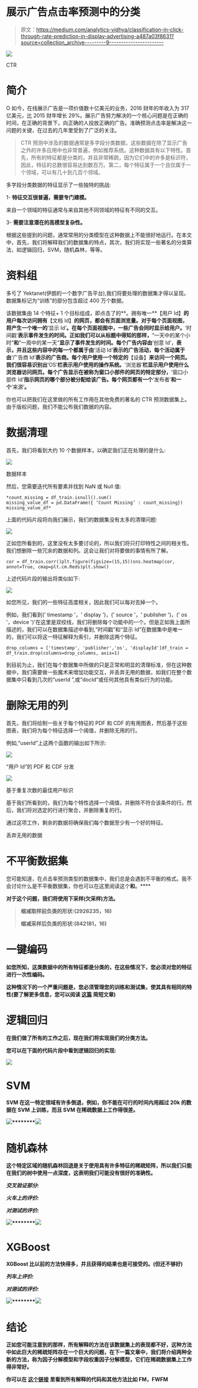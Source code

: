 # 展示广告点击率预测中的分类

> 原文：<https://medium.com/analytics-vidhya/classification-in-click-through-rate-prediction-in-display-advertising-a487a03f8631?source=collection_archive---------9----------------------->

![](img/2c6b3cecf8eabc1af1cbaa3bb96b6368.png)

CTR

# **简介**

O 如今，在线展示广告是一项价值数十亿美元的业务，2016 财年的年收入为 317 亿美元，比 2015 财年增长 29%。展示广告努力解决的一个核心问题是在正确的时间，在正确的背景下，向正确的人投放正确的广告。准确预测点击率是解决这一问题的关键，在过去的几年里受到了广泛的关注。

> CTR 预测中涉及的数据通常是多字段分类数据，这些数据在除了显示广告之外的许多应用中也非常普遍，例如推荐系统。这种数据具有以下特性。首先，所有的特征都是分类的，并且非常稀疏，因为它们中的许多是标识符，因此，特征的总数很容易达到数百万。第二，每个特征属于一个且仅属于一个领域，可以有几十到几百个领域。

多字段分类数据的特征显示了一些独特的挑战:

1- **特征交互很普遍，需要专门建模。**

来自一个领域的特征通常与来自其他不同领域的特征有不同的交互。

3- **需要注意潜在的高模型复杂性。**

根据这些提到的问题，通常常用的分类模型在这种数据上不能很好地运行。在本文中，首先，我们将解释我们的数据集的特点，其次，我们将实现一些著名的分类算法，如逻辑回归，SVM，随机森林，等等。

# 资料组

多亏了 Yektanet(伊朗的一个数字广告平台),我们将要处理的数据集才得以呈现。数据集标记为“训练”的部分包含超过 400 万个数据。

该数据集由 14 个特征+ 1 个目标组成，即点击了的**。拥有唯一**【用户 Id】**的用户每次访问拥有**【文档 Id】**的网页，都会有页面浏览量。对于每个页面视图，将产生一个唯一的**‘显示 Id’**。在每个页面视图中，一些广告会同时显示给用户。**‘时间戳’**表示事件发生的时间。正如我们可以从标题中得知的那样，**“一天中的某个小时”**和**“一周中的某一天”**显示了事件发生的时间。每个广告内容由**‘创意 Id’，**表示，并且这些内容中的每一个都属于由**‘活动 Id’**表示的广告活动，每个活动属于由**‘广告商 Id’**表示的广告商。每个用户使用一个特定的**【设备】**来访问一个网页。我们很容易识别出**‘OS’**栏表示用户使用的操作系统。**‘浏览器’**栏显示用户使用什么浏览器访问网页。每个广告显示在被称为窗口小部件的网页的特定部分，**‘窗口小部件 Id’**指示网页的哪个部分被分配给该广告。每个网页都有一个**‘发布者’**和一个**‘来源’**。**

你也可以把我们在这里做的所有工作用在其他免费的著名的 CTR 预测数据集上。由于版权问题，我们不能公布我们数据的内容。

# 数据清理

首先，我们将看到大约 10 个数据样本，以确定我们正在处理的是什么:

![](img/8194e94e47897c441cc23b29de448a31.png)

数据样本

然后，您需要迭代所有要素并找到 NaN 或 Null 值:

```
*count_missing = df_train.isnull().sum()
missing_value_df = pd.DataFrame({ ‘Count Missing’ : count_missing})
missing_value_df*
```

上面的代码片段将向我们展示，我们的数据集没有太多的清理问题:

![](img/faa6c5b53d9887bb3a6fe9a7c2b4796d.png)

正如您所看到的，这里没有太多要讨论的，所以我们将只打印特性之间的相关性。我们想删除一些冗余的数据和列。这会让我们对将要做的事情有所了解。

```
cor = df_train.corr()plt.figure(figsize=(15,15))sns.heatmap(cor, annot=True, cmap=plt.cm.Reds)plt.show()
```

上述代码片段的输出将类似如下:

![](img/b060eac32254f55ab82926ad598fa874.png)

如您所见，我们的一些特征高度相关，因此我们可以每对去掉一个。

例如，我们看到(' timestamp '，' display ')，(' source '，' publisher ')，(' os '，device ')'在这里是双绞线，我们将删除每个功能中的一个。但是正如我上面所描述的，我们可以在数据集描述中看到,“时间戳”和“显示 Id”在数据集中是唯一的，我们可以将这一特征解释为索引，并删除这两个特征。

```
drop_columns = ['timestamp', 'publisher','os', 'displayId']df_train = df_train.drop(columns=drop_columns, axis=1)
```

到目前为止，我们在每个数据集中所做的只是正常和明显的清理标准，但在这种数据中，我们需要做一些魔术来增加功能交互，并丢弃无用的数据，如我们在整个数据集中只看到几次的“userId ”,或“docId”或任何其他具有类似行为的功能。

# 删除无用的列

首先，我们将绘制一些关于每个特征的 PDF 和 CDF 的有用图表，然后基于这些图表，我们将为每个特征选择一个阈值，并删除无用的行。

例如,“userId”上这两个函数的输出如下所示:

![](img/99435307ff2c3d1745bb30c93b58acd0.png)

“用户 Id”的 PDF 和 CDF 分发

![](img/16a6f6e57181fba84a2fb57950cabbf0.png)

基于重复次数的最佳用户标识

基于我们所看到的，我们为每个特性选择一个阈值，并删除不符合该条件的行。然后，我们将对选定的行进行聚合，并删除重复的行。

通过这项工作，剩余的数据将确保我们每个数据至少有一个好的特征。

丢弃无用的数据

# 不平衡数据集

您可能知道，在点击率预测类型的数据集中，我们总是会遇到不平衡的格式。我不会讨论什么是不平衡数据集，你也可以在这里阅读这个[](https://towardsdatascience.com/having-an-imbalanced-dataset-here-is-how-you-can-solve-it-1640568947eb)**和[](https://elitedatascience.com/imbalanced-classes)**。****

****对于这个问题，我们将使用下采样(欠采样)方法。****

> ****缩减取样前负类的形状:(2926235，16)****
> 
> ****缩减采样后负类的形状:(842181，16)****

# ****一键编码****

****如您所知，这类数据中的所有特征都是分类的，在这些情况下，您必须对您的特征进行一次性编码。****

****这种情况下的一个严重问题是，您必须管理您的训练和测试集，使其具有相同的特性(要了解更多信息，您可以阅读 [**这篇**](/@vaibhavshukla182/how-to-solve-mismatch-in-train-and-test-set-after-categorical-encoding-8320ed03552f) 简短文章)****

# ******逻辑回归******

****在我们做了所有的工作之后，现在我们将实现我们的分类方法。****

****您可以在下面的代码片段中看到逻辑回归的实现:****

****![](img/6e5cd4e1d4382be2c0e7835dc045d7c4.png)****

# ****SVM****

****SVM 在这一特定领域有许多倒退，例如，你不能在可行的时间内用超过 20k 的数据在 SVM 上训练，而且 SVM 在稀疏数据上工作得很差。****

****![](img/4878c563796ff0605275b0af78c2279d.png)********![](img/71dd0ec4041c29e5464d3fddece47227.png)****

# ****随机森林****

****这个特定区域的随机森林回退是关于使用具有许多特征的稀疏矩阵，所以我们只能在我们的树中使用一点深度，这表明我们可能没有很好的准确性。****

*******交叉验证部分:*******

*******火车上的评价:*******

*******对测试的评价:*******

****![](img/cae16caf606f0a97a2f5e0bb6e8943ac.png)********![](img/6f4309b0046dfbec378f6cabf6fa55c6.png)****

# ****XGBoost****

****XGBoost 比以前的方法快得多，并且获得的结果也是可接受的。(但还不够好)****

*******列车上评价:*******

*******对测试的评价:*******

****![](img/bb8da2fcea5bb3f75e925cac968d0810.png)********![](img/dde8571f03b1c58853ae588a851740a8.png)****

# ****结论****

****正如您可能注意到的那样，所有解释的方法在该数据集上的表现都不好，这种方法中如此巨大的稀疏矩阵存在一个巨大的问题，在下一篇文章中，我们将介绍两种全新的方法，称为因子分解模型和字段权重因子分解模型，它们在稀疏数据集上工作得非常好。****

****你可以在 [**这个链接**](https://colab.research.google.com/drive/1D12AIDb9ODnCrxhEiNxD7U3_oGY3UFqO?usp=sharing) 里看到所有解释的代码和其他方法比如 FM，FWFM****